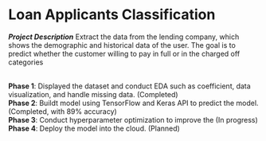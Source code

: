 # Loan Applicants Classification
 
***Project Description*** 
Extract the data from the lending company, which shows the demographic and historical data of the user. The goal is to predict whether the customer willing to pay in full or in the charged off categories <br><br>

<strong>Phase 1</strong>: Displayed the dataset and conduct EDA such as coefficient, data visualization, and handle missing data. (Completed) <br>
<strong>Phase 2</strong>: Buildt model using TensorFlow and Keras API to predict the model. (Completed, with 89% accuracy) <br>
<strong>Phase 3</strong>: Conduct hyperparameter optimization to improve the  (In progress) <br>
<strong>Phase 4</strong>: Deploy the model into the cloud. (Planned) <br>

